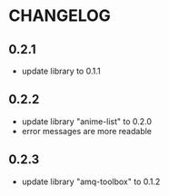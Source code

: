 # CHANGELOG

## 0.2.1
- update library to 0.1.1

## 0.2.2
- update library "anime-list" to 0.2.0
- error messages are more readable

## 0.2.3
- update library "amq-toolbox" to 0.1.2